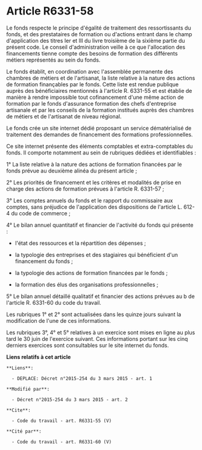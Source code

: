 # Article R6331-58

Le fonds respecte le principe d'égalité de traitement des ressortissants du fonds, et des prestataires de formation ou
d'actions entrant dans le champ d'application des titres Ier et III du livre troisième de la sixième partie du présent code.
Le conseil d'administration veille à ce que l'allocation des financements tienne compte des besoins de formation des
différents métiers représentés au sein du fonds. 

Le fonds établit, en coordination avec l'assemblée permanente des chambres de métiers et de l'artisanat, la liste relative à
la nature des actions de formation finançables par le fonds. Cette liste est rendue publique auprès des bénéficiaires
mentionnés à l'article R. 6331-55 et est établie de manière à rendre impossible tout cofinancement d'une même action de
formation par le fonds d'assurance formation des chefs d'entreprise artisanale et par les conseils de la formation institués
auprès des chambres de métiers et de l'artisanat de niveau régional. 

Le fonds crée un site internet dédié proposant un service dématérialisé de traitement des demandes de financement des
formations professionnelles.

Ce site internet présente des éléments comptables et extra-comptables du fonds. Il comporte notamment au sein de rubriques
dédiées et identifiables :

1° La liste relative à la nature des actions de formation financées par le fonds prévue au deuxième alinéa du présent
article ;

2° Les priorités de financement et les critères et modalités de prise en charge des actions de formation prévues à l'article
R. 6331-57 ;

3° Les comptes annuels du fonds et le rapport du commissaire aux comptes, sans préjudice de l'application des dispositions de
l'article L. 612-4 du code de commerce ;

4° Le bilan annuel quantitatif et financier de l'activité du fonds qui présente :

- l'état des ressources et la répartition des dépenses ;

- la typologie des entreprises et des stagiaires qui bénéficient d'un financement du fonds ;

- la typologie des actions de formation financées par le fonds ;

- la formation des élus des organisations professionnelles ;

5° Le bilan annuel détaillé qualitatif et financier des actions prévues au b de l'article R. 6331-60 du code du travail.

Les rubriques 1° et 2° sont actualisées dans les quinze jours suivant la modification de l'une de ces informations.

Les rubriques 3°, 4° et 5° relatives à un exercice sont mises en ligne au plus tard le 30 juin de l'exercice suivant. Ces
informations portant sur les cinq derniers exercices sont consultables sur le site internet du fonds.

**Liens relatifs à cet article**

	**Liens**:

	  - DEPLACE: Décret n°2015-254 du 3 mars 2015 - art. 1

	**Modifié par**:

	  - Décret n°2015-254 du 3 mars 2015 - art. 2

	**Cite**:

	  - Code du travail - art. R6331-55 (V)

	**Cité par**:

	  - Code du travail - art. R6331-60 (V)
